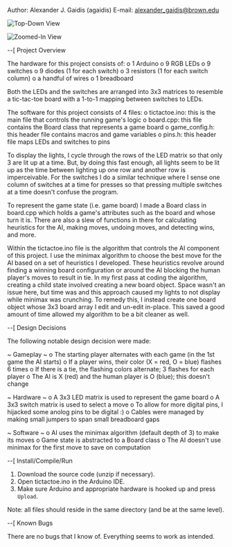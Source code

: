 Author: Alexander J. Gaidis (agaidis)
E-mail: alexander_gaidis@brown.edu


![Top-Down View](IMG_2069.png)

![Zoomed-In View](IMG_2073.png)

--[ Project Overview

The hardware for this project consists of:
o 1 Arduino
o 9 RGB LEDs
o 9 switches
o 9 diodes (1 for each switch)
o 3 resistors (1 for each switch column)
o a handful of wires
o 1 breadboard

Both the LEDs and the switches are arranged into 3x3 matrices to resemble a 
tic-tac-toe board with a 1-to-1 mapping between switches to LEDs.

The software for this project consists of 4 files:
o tictactoe.ino: this is the main file that controls the running game's logic
o board.cpp: this file contains the Board class that represents a game board
o game_config.h: this header file contains macros and game variables
o pins.h: this header file maps LEDs and switches to pins

To display the lights, I cycle through the rows of the LED matrix so that only
3 are lit up at a time. But, by doing this fast enough, all lights seem to be
lit up as the time between lighting up one row and another row is imperceivable.
For the switches I do a similar technique where I sense one column of switches
at a time for presses so that pressing multiple switches at a time doesn't
confuse the program.

To represent the game state (i.e. game board) I made a Board class in board.cpp
which holds a game's attributes such as the board and whose turn it is. There
are also a slew of functions in there for calculating heuristics for the AI,
making moves, undoing moves, and detecting wins, and more.

Within the tictactoe.ino file is the algorithm that controls the AI component
of this project. I use the minimax algorithm to choose the best move for the
AI based on a set of heuristics I developed. These heuristics revolve around
finding a winning board configuration or around the AI blocking the human 
player's moves to result in tie. In my first pass at coding the algorithm,
creating a child state involved creating a new board object. Space wasn't an
issue here, but time was and this approach caused my lights to not display
while minimax was crunching. To remedy this, I instead create one board object
whose 3x3 board array I edit and un-edit in-place. This saved a good amount of
time allowed my algorithm to be a bit cleaner as well.


--[ Design Decisions

The following notable design decision were made:

~ Gameplay ~
o The starting player alternates with each game (in the 1st game the AI starts)
o If a player wins, their color (X = red, O = blue) flashes 6 times
o If there is a tie, the flashing colors alternate; 3 flashes for each player
o The AI is X (red) and the human player is O (blue); this doesn't change

~ Hardware ~
o A 3x3 LED matrix is used to represent the game board
o A 3x3 switch matrix is used to select a move
o To allow for more digital pins, I hijacked some anolog pins to be digital :)
o Cables were managed by making small jumpers to span small breadboard gaps

~ Software ~
o AI uses the minimax algorithm (default depth of 3) to make its moves
o Game state is abstracted to a Board class 
o The AI doesn't use minimax for the first move to save on computation

--[ Install/Compile/Run

1. Download the source code (unzip if necessary).
2. Open tictactoe.ino in the Arduino IDE.
3. Make sure Arduino and appropriate hardware is hooked up and press `Upload`.

Note: all files should reside in the same directory (and be at the same level).


--[ Known Bugs

There are no bugs that I know of. Everything seems to work as intended.
